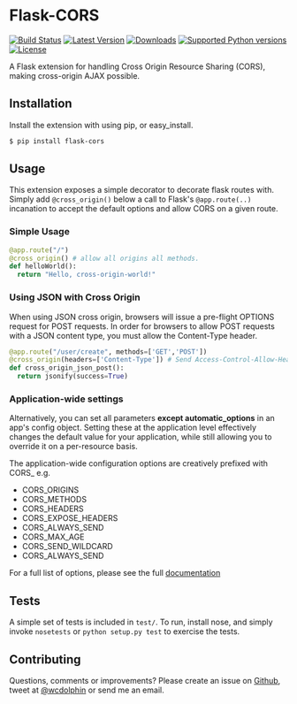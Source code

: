# Flask-CORS

[![Build Status](https://api.travis-ci.org/wcdolphin/flask-cors.png?branch=master)](https://travis-ci.org/wcdolphin/flask-cors)
[![Latest Version](https://pypip.in/version/Flask-Cors/badge.svg)](https://pypi.python.org/pypi/Flask-Cors/)
[![Downloads](https://pypip.in/download/Flask-Cors/badge.svg)](https://pypi.python.org/pypi/Flask-Cors/)
[![Supported Python versions](https://pypip.in/py_versions/Flask-Cors/badge.svg)](https://pypi.python.org/pypi/Flask-Cors/)
[![License](https://pypip.in/license/Flask-Cors/badge.svg)](https://pypi.python.org/pypi/Flask-Cors/)

A Flask extension for handling Cross Origin Resource Sharing (CORS), making
cross-origin AJAX possible.


## Installation

Install the extension with using pip, or easy_install.
```bash
$ pip install flask-cors
```

## Usage
This extension exposes a simple decorator to decorate flask routes with. Simply
add `@cross_origin()` below a call to Flask's `@app.route(..)` incanation to
accept the default options and allow CORS on a given route.


### Simple Usage

```python
@app.route("/")
@cross_origin() # allow all origins all methods.
def helloWorld():
  return "Hello, cross-origin-world!"
```

### Using JSON with Cross Origin
When using JSON cross origin, browsers will issue a pre-flight OPTIONS request
for POST requests. In order for browsers to allow POST requests with a JSON
content type, you must allow the Content-Type header.

```python
@app.route("/user/create", methods=['GET','POST'])
@cross_origin(headers=['Content-Type']) # Send Access-Control-Allow-Headers
def cross_origin_json_post():
  return jsonify(success=True)
```


### Application-wide settings

Alternatively, you can set all parameters **except automatic_options** in an app's config
object. Setting these at the application level effectively changes the
default value for your application, while still allowing you to override
it on a per-resource basis.


The application-wide configuration options are creatively prefixed with CORS_
e.g.
* CORS_ORIGINS
* CORS_METHODS
* CORS_HEADERS
* CORS_EXPOSE_HEADERS
* CORS_ALWAYS_SEND
* CORS_MAX_AGE
* CORS_SEND_WILDCARD
* CORS_ALWAYS_SEND


For a full list of options, please see the full [documentation](http://flask-cors.readthedocs.org/en/latest/)


## Tests
A simple set of tests is included in `test/`. To run, install nose, and simply invoke `nosetests` or `python setup.py test` to exercise the tests.

## Contributing
Questions, comments or improvements? Please create an issue on [Github](https://github.com/wcdolphin/flask-cors), tweet at [@wcdolphin](https://twitter.com/wcdolphin) or send me an email.

